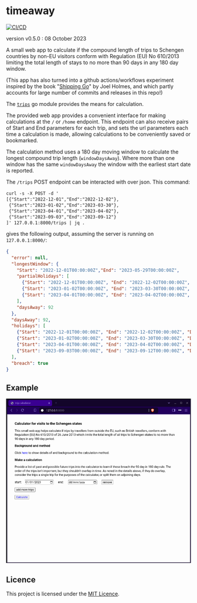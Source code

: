 # timeaway

[![CI/CD](https://github.com/rorycl/timeaway/actions/workflows/pushtag.yml/badge.svg)](https://github.com/rorycl/timeaway/actions/workflows/pushtag.yml)

version v0.5.0 : 08 October 2023

A small web app to calculate if the compound length of trips to Schengen
countries by non-EU visitors conform with Regulation (EU) No 610/2013
limiting the total length of stays to no more than 90 days in any 180
day window.

(This app has also turned into a github actions/workflows experiment
inspired by the book "[Shipping
Go](https://www.manning.com/books/shipping-go)" by Joel Holmes, and
which partly accounts for large number of commits and releases in this
repo!)

The [`trips`](trips/README.md) go module provides the means for
calculation.

The provided web app provides a convenient interface for making
calculations at the `/` or `/home` endpoint. This endpoint can also
receive pairs of Start and End parameters for each trip, and sets the
url parameters each time a calculation is made, allowing calculations to
be conveniently saved or bookmarked.

The calculation method uses a 180 day moving window to calculate the
longest compound trip length (`windowDaysAway`). Where more than one
window has the same `windowDaysAway` the window with the earliest start
date is reported.

The `/trips` POST endpoint can be interacted with over json. This command:

```
curl -s -X POST -d '
[{"Start":"2022-12-01","End":"2022-12-02"},
 {"Start":"2023-01-02","End":"2023-03-30"},
 {"Start":"2023-04-01","End":"2023-04-02"},
 {"Start":"2023-09-03","End":"2023-09-12"}
]' 127.0.0.1:8000/trips | jq .
```

gives the following output, assuming the server is running on `127.0.0.1:8000/`:

```json
{
  "error": null,
  "longestWindow": {
    "Start": "2022-12-01T00:00:00Z","End": "2023-05-29T00:00:00Z",
    "partialHolidays": [
      {"Start": "2022-12-01T00:00:00Z", "End": "2022-12-02T00:00:00Z", "Duration": 2},
      {"Start": "2023-01-02T00:00:00Z", "End": "2023-03-30T00:00:00Z", "Duration": 88},
      {"Start": "2023-04-01T00:00:00Z", "End": "2023-04-02T00:00:00Z", "Duration": 2 }
    ],
    "daysAway": 92
  },
  "daysAway": 92,
  "holidays": [
    {"Start": "2022-12-01T00:00:00Z", "End": "2022-12-02T00:00:00Z", "Duration": 2},
    {"Start": "2023-01-02T00:00:00Z", "End": "2023-03-30T00:00:00Z", "Duration": 88},
    {"Start": "2023-04-01T00:00:00Z", "End": "2023-04-02T00:00:00Z", "Duration": 2},
    {"Start": "2023-09-03T00:00:00Z", "End": "2023-09-12T00:00:00Z", "Duration": 10}
  ],
  "breach": true
}

```

## Example

![](util/example.gif)

## Licence

This project is licensed under the [MIT Licence](LICENCE).
